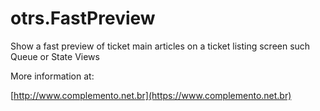 # otrs.FastPreview
Show a fast preview of ticket main articles on a ticket listing screen such Queue or State Views

More information at:

[http://www.complemento.net.br](https://www.complemento.net.br)
